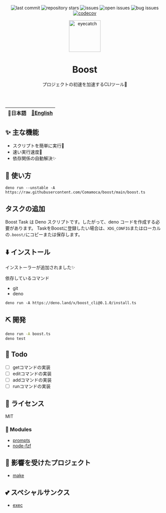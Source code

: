 <div align="center">

![last commit](https://img.shields.io/github/last-commit/comamoca/boost?style=flat-square)
![repository stars](https://img.shields.io/github/stars/comamoca/boost?style=flat-square)
![issues](https://img.shields.io/github/issues/comamoca/boost?style=flat-square)
![open issues](https://img.shields.io/github/issues-raw/comamoca/boost?style=flat-square)
![bug issues](https://img.shields.io/github/issues/comamoca/boost/bug?style=flat-square)
[![codecov](https://codecov.io/gh/comamoca/boost/branch/main/graph/badge.svg?token=82i6ghepiz)](https://codecov.io/gh/comamoca/boost)

<img src="https://emoji2svg.deno.dev/api/🚀" alt="eyecatch" height="100">

# Boost

プロジェクトの初速を加速するCLIツール🚀

<br>
<br>

</div>


<table>
  <thead>
    <tr>
      <th style="text-align:center">🍡日本語</th>
      <th style="text-align:center"><a href="README.md">🍔English</a></th>
    </tr>
  </thead>
</table>

<div align="center">

</div>

## ✨ 主な機能

- スクリプトを簡単に実行💨
- 速い実行速度🚀
- 依存関係の自動解決✨

## 🚀 使い方

```
deno run --unstable -A https://raw.githubusercontent.com/Comamoca/boost/main/boost.ts
```

## タスクの追加

Boost Task は Deno スクリプトです。したがって、deno コードを作成する必要があります。
TaskをBoostに登録したい場合は、`XDG_CONFIG`またはローカルの`.boost/`にコピーまたは保存します。

## ⬇️  インストール

インストーラーが追加されました✨

依存しているコマンド
- git
- deno

```
deno run -A https://deno.land/x/boost_cli@0.1.0/install.ts
```
## ⛏️   開発


```sh
deno run -A boost.ts
deno test
```

## 📝 Todo

- [ ] getコマンドの実装
- [ ] editコマンドの実装
- [ ] addコマンドの実装
- [ ] runコマンドの実装

## 📜 ライセンス

MIT

### 🧩 Modules

- [prompts](https://www.npmjs.com/package/prompts)
- [node-fzf](https://www.npmjs.com/package/node-fzf)

## 👏 影響を受けたプロジェクト

- [make](https://www.gnu.org/software/make/)

## 💕 スペシャルサンクス

- [exec](https://deno.land/x/exec@0.0.5)

